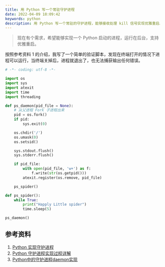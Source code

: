 ```yaml
---
title: 用 Python 写一个常驻守护进程
date: 2022-04-09 18:09:42
keywords: python
description: 用 Python 写一个常驻的守护进程，能够接收处理 kill 信号实现优雅重启。
---
```


> 现在有个需求，希望能够实现一个 Python 启动的进程，运行在后台，支持优雅重启。

按照参考资料 1 的介绍，我写了一个简单的验证脚本，发现在终端打开的情况下进程可以运行，当终端关掉后，进程就退出了，也无法捕获输出任何错误。

```python
# -*- coding: utf-8 -*-

import os
import sys
import atexit
import time
import threading

def ps_daemon(pid_file = None):
    # 从父进程 Fork 子进程出来
    pid = os.fork()
    if pid:
        sys.exit(0)

    os.chdir('/')
    os.umask(0)
    os.setsid()

    sys.stdout.flush()
    sys.stderr.flush()

    if pid_file:
        with open(pid_file, 'w+') as f:
            f.write(str(os.getpid()))
        atexit.register(os.remove, pid_file)

    ps_spider()

def ps_spider():
    while True:
        print("Happly Little spider")
        time.sleep(5)

ps_daemon()
```



## 参考资料

1. [Python 实现守护进程](https://zhuanlan.zhihu.com/p/25118420)
1. [Python 守护进程实现过程详解](https://www.jb51.net/article/179994.htm)
1. [Python中的守护进程daemon实现](https://www.cnblogs.com/pdblogs/p/15594731.html)

